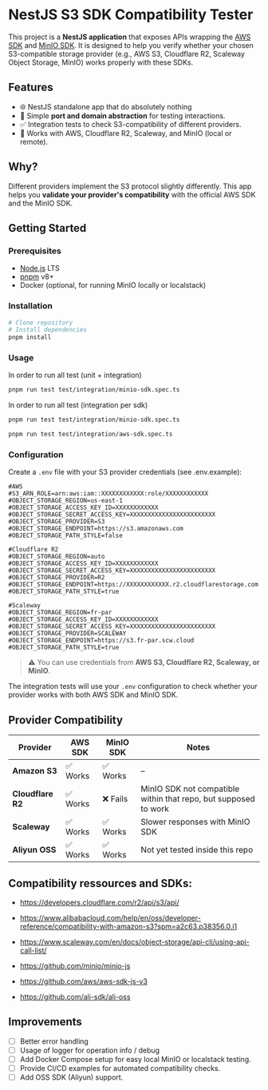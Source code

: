# NestJS S3 SDK Compatibility Tester

This project is a **NestJS application** that exposes APIs wrapping the [AWS SDK](https://docs.aws.amazon.com/AWSJavaScriptSDK/v3/latest/) and [MinIO SDK](https://min.io/).
It is designed to help you verify whether your chosen S3-compatible storage provider (e.g., AWS S3, Cloudflare R2, Scaleway Object Storage, MinIO) works properly with these SDKs.

## Features

* 🌐 NestJS standalone app that do absolutely nothing
* 🔀 Simple **port and domain abstraction** for testing interactions.
* ✅ Integration tests to check S3-compatibility of different providers.
* 🧩 Works with AWS, Cloudflare R2, Scaleway, and MinIO (local or remote).

## Why?

Different providers implement the S3 protocol slightly differently. This app helps you **validate your provider's compatibility** with the official AWS SDK and the MinIO SDK.

## Getting Started

### Prerequisites

* [Node.js](https://nodejs.org/) LTS
* [pnpm](https://pnpm.io/) v8+
* Docker (optional, for running MinIO locally or localstack)

### Installation

```bash
# Clone repository
# Install dependencies
pnpm install
```

### Usage

In order to run all test (unit + integration)
```bash
pnpm run test test/integration/minio-sdk.spec.ts
```


In order to run all test (integration per sdk)
```bash
pnpm run test test/integration/minio-sdk.spec.ts
```

```bash
pnpm run test test/integration/aws-sdk.spec.ts
```

### Configuration

Create a `.env` file with your S3 provider credentials (see .env.example):

```env
#AWS
#S3_ARN_ROLE=arn:aws:iam::XXXXXXXXXXXX:role/XXXXXXXXXXXX
#OBJECT_STORAGE_REGION=us-east-1
#OBJECT_STORAGE_ACCESS_KEY_ID=XXXXXXXXXXXX
#OBJECT_STORAGE_SECRET_ACCESS_KEY=XXXXXXXXXXXXXXXXXXXXXXXX
#OBJECT_STORAGE_PROVIDER=S3
#OBJECT_STORAGE_ENDPOINT=https://s3.amazonaws.com
#OBJECT_STORAGE_PATH_STYLE=false

#Cloudflare R2
#OBJECT_STORAGE_REGION=auto
#OBJECT_STORAGE_ACCESS_KEY_ID=XXXXXXXXXXXX
#OBJECT_STORAGE_SECRET_ACCESS_KEY=XXXXXXXXXXXXXXXXXXXXXXXX
#OBJECT_STORAGE_PROVIDER=R2
#OBJECT_STORAGE_ENDPOINT=https://XXXXXXXXXXXX.r2.cloudflarestorage.com
#OBJECT_STORAGE_PATH_STYLE=true

#Scaleway
#OBJECT_STORAGE_REGION=fr-par
#OBJECT_STORAGE_ACCESS_KEY_ID=XXXXXXXXXXXX
#OBJECT_STORAGE_SECRET_ACCESS_KEY=XXXXXXXXXXXXXXXXXXXXXXXX
#OBJECT_STORAGE_PROVIDER=SCALEWAY
#OBJECT_STORAGE_ENDPOINT=https://s3.fr-par.scw.cloud
#OBJECT_STORAGE_PATH_STYLE=true
```

> ⚠️ You can use credentials from **AWS S3, Cloudflare R2, Scaleway, or MinIO**.

The integration tests will use your `.env` configuration to check whether your provider works with both AWS SDK and MinIO SDK.

## Provider Compatibility

| Provider          | AWS SDK | MinIO SDK | Notes                                                           |
| ----------------- | ------- | --------- |-----------------------------------------------------------------|
| **Amazon S3**     | ✅ Works | ✅ Works   | –                                                               |
| **Cloudflare R2** | ✅ Works | ❌ Fails   | MinIO SDK not compatible within that repo, but supposed to work |
| **Scaleway**      | ✅ Works | ✅ Works   | Slower responses with MinIO SDK                                 |
| **Aliyun OSS**    | ✅ Works | ✅ Works   | Not yet tested inside this repo                                 |

## Compatibility ressources and SDKs:

- https://developers.cloudflare.com/r2/api/s3/api/
- https://www.alibabacloud.com/help/en/oss/developer-reference/compatibility-with-amazon-s3?spm=a2c63.p38356.0.i1
- https://www.scaleway.com/en/docs/object-storage/api-cli/using-api-call-list/


- https://github.com/minio/minio-js
- https://github.com/aws/aws-sdk-js-v3
- https://github.com/ali-sdk/ali-oss


## Improvements

* [ ] Better error handling
* [ ] Usage of logger for operation info / debug
* [ ] Add Docker Compose setup for easy local MinIO or localstack testing.
* [ ] Provide CI/CD examples for automated compatibility checks.
* [ ] Add OSS SDK (Aliyun) support.